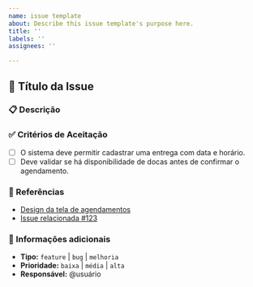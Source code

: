 ```yaml
---
name: issue template
about: Describe this issue template's purpose here.
title: ''
labels: ''
assignees: ''

---
```


## 📌 Título da Issue  
<!-- Descreva de forma breve e clara o que deve ser feito, ex: "Implementar agendamento de entregas" -->

### 📋 Descrição  
<!-- Explique o que essa tarefa deve fazer e por que ela é necessária. -->

### ✅ Critérios de Aceitação  
<!-- Liste os critérios que indicam que essa tarefa foi concluída corretamente. -->  
- [ ] O sistema deve permitir cadastrar uma entrega com data e horário.  
- [ ] Deve validar se há disponibilidade de docas antes de confirmar o agendamento.  

### 🔗 Referências  
<!-- Adicione links úteis, como documentação ou issues relacionadas. -->  
- [Design da tela de agendamentos](#)  
- [Issue relacionada #123](#)  

### 📌 Informações adicionais  
- **Tipo:** `feature` | `bug` | `melhoria`  
- **Prioridade:** `baixa` | `média` | `alta`  
- **Responsável:** @usuário
